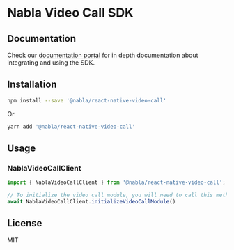 # Nabla Video Call SDK

## Documentation

Check our [documentation portal](https://docs.nabla.com/) for in depth documentation about integrating and using the SDK.

## Installation

```sh
npm install --save '@nabla/react-native-video-call'
```

Or

```sh
yarn add '@nabla/react-native-video-call'
```

## Usage

### NablaVideoCallClient

```ts
import { NablaVideoCallClient } from '@nabla/react-native-video-call';

// To initialize the video call module, you will need to call this method before `NablaClient.getInstance.initialize`:
await NablaVideoCallClient.initializeVideoCallModule()
```

## License

MIT
